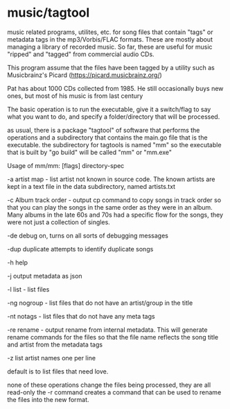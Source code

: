 # music/tagtool
music related programs, utilites, etc. for song files that contain "tags"
or metadata tags in the mp3/Vorbis/FLAC formats.
These are mostly about managing a library of recorded music.
So far, these are useful for music "ripped" and "tagged" from
commercial audio CDs.

This program assume that the files have been tagged by a utility such
as Musicbrainz's Picard (https://picard.musicbrainz.org/)

 Pat has about 1000 CDs collected from 1985. He still occasionally
 buys new ones, but most of his music is from last century

 The basic operation is to run the executable, give it a switch/flag to say what
 you want to do, and specify a folder/directory that will be processed.
 
 as usual, there is a package "tagtool" of software that performs the operations
 and a subdirectory that contains the main.go file that is the executable.
 the subdirectory for tagtools is named "mm" so the executable that is built
 by "go build" will be called "mm" or "mm.exe"

 Usage of mm/mm: [flags] directory-spec

  -a    artist map -  list artist not known in source code. The known artists are
			kept in a text file in the data subdirectory, named artists.txt 

  -c    Album track order - output cp command to copy songs in track order so that
			you can play the songs in the same order as they were in an album.
			Many albums in the late 60s and 70s had a specific flow for the songs,
			they were not just a collection of singles.

  -de   debug on, turns on all sorts of debugging messages

  -dup  duplicate attempts to identify duplicate songs

  -h    help

  -j    output metadata as json

  -l    list - list files

  -ng   nogroup - list files that do not have an artist/group in the title

  -nt   notags - list files that do not have any meta tags

  -re   rename - output rename from internal metadata. This will generate 
			rename commands for the files so that the file name reflects the song title and artist
			from the metadata tags

  -z    list artist names one per line


 default is to list files that need love.

 none of these operations change the files being processed, they are all read-only
 the -r command creates a command that can be used to rename the files
 into the new format.

